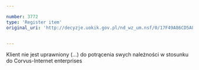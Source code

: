 ```yaml
---

number: 3772
type: 'Register item'
original_uri: 'http://decyzje.uokik.gov.pl/nd_wz_um.nsf/0/17F49A86CD5A87B2C1257A8E00248529?OpenDocument'


---
```


Klient nie jest uprawniony (...) do potrącenia swych należności w stosunku do Corvus-Internet enterprises
